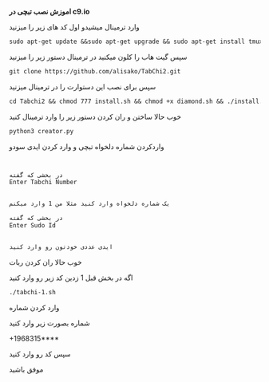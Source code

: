 **اموزش نصب تبچی در c9.io**


وارد ترمینال میشیدو اول کد های زیر را میزنید

```markdown
sudo apt-get update &&sudo apt-get upgrade && sudo apt-get install tmux && sudo apt-get install luarocks && sudo apt-get install screen && sudo apt-get install libreadline-dev libconfig-dev libssl-dev lua5.2 liblua5.2-dev lua-socket lua-sec lua-expat libevent-dev make unzip git redis-server autoconf g++ libjansson-dev libpython-dev expat libexpat1-dev && sudo apt-get update && sudo apt-get install && sudo apt-get install upstart-sysv
```
سپس گیت هاب را کلون میکنید در ترمینال دستور زیر را میزنید

```markdown
git clone https://github.com/alisako/TabChi2.git
```
سپس برای نصب این دستوارت را در ترمینال میزنید
```markdown
cd Tabchi2 && chmod 777 install.sh && chmod +x diamond.sh && ./install.sh
```
خوب حالا ساختن و ران کردن دستور زیر را وارد ترمینال کنید
```markdown
python3 creator.py
```
واردکردن شماره دلخواه تبچی و وارد کردن ایدی سودو
```markdown


در بخشی که گفته
Enter Tabchi Number


یک شماره دلخواه وارد کنید مثلا من 1 وارد میکنم

در بخشی که گفته
Enter Sudo Id


ایدی عددی خودتون رو وارد کنید
```
خوب حالا ران کردن ربات 


اگه در بخش قبل 1 زدین کد زیر رو وارد کنید
```markdown
./tabchi-1.sh
```

وارد کردن شماره

شماره  بصورت زیر وارد کنید


+1968315****


سپس کد رو وارد کنید

موفق باشید
